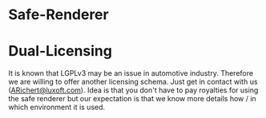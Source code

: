 # Safe-Renderer

# Dual-Licensing
It is known that LGPLv3 may be an issue in automotive industry. Therefore we are willing to offer another licensing schema. Just get in contact with us (ARichert@luxoft.com). Idea is that you don't have to pay royalties for using the safe renderer but our expectation is that we know more details how / in which environment it is used.
